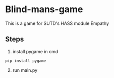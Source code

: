 # Blind-mans-game

This is a game for SUTD's HASS module Empathy

## Steps

1. install pygame in cmd
```
pip install pygame
```
2. run main.py

